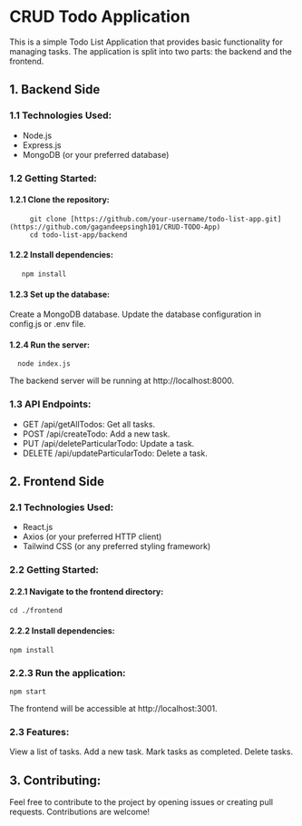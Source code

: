 # CRUD Todo Application

This is a simple Todo List Application that provides basic functionality for managing tasks. The application is split into two parts: the backend and the frontend.

## 1. Backend Side

### 1.1 Technologies Used:
  - Node.js
  - Express.js
  - MongoDB (or your preferred database)
  
### 1.2 Getting Started:
#### 1.2.1 Clone the repository:
 ```
      git clone [https://github.com/your-username/todo-list-app.git](https://github.com/gagandeepsingh101/CRUD-TODO-App)
      cd todo-list-app/backend
``` 
#### 1.2.2 Install dependencies:
```
   npm install
```   

#### 1.2.3 Set up the database:

Create a MongoDB database.
Update the database configuration in config.js or .env file.

#### 1.2.4 Run the server:
```
  node index.js
```
The backend server will be running at http://localhost:8000.

### 1.3 API Endpoints:
- GET /api/getAllTodos: Get all tasks.
- POST /api/createTodo: Add a new task.
- PUT /api/deleteParticularTodo: Update a task.
- DELETE /api/updateParticularTodo: Delete a task.


## 2. Frontend Side

### 2.1 Technologies Used:
- React.js
- Axios (or your preferred HTTP client)
- Tailwind CSS (or any preferred styling framework)

### 2.2 Getting Started:

#### 2.2.1 Navigate to the frontend directory:
```
cd ./frontend
```
#### 2.2.2 Install dependencies:
```
npm install
```

### 2.2.3 Run the application:
```
npm start
```
The frontend will be accessible at http://localhost:3001.

### 2.3 Features:
View a list of tasks.
Add a new task.
Mark tasks as completed.
Delete tasks.
## 3. Contributing:
Feel free to contribute to the project by opening issues or creating pull requests. Contributions are welcome!


